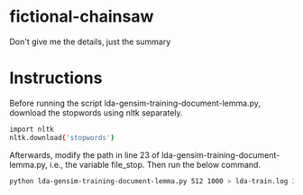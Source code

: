 # fictional-chainsaw
Don't give me the details, just the summary



# Instructions

Before running the script lda-gensim-training-document-lemma.py, download the stopwords using nltk separately.
```sh
import nltk
nltk.download('stopwords')
```
Afterwards, modify the path in line 23 of lda-gensim-training-document-lemma.py, i.e., the variable file_stop. Then run the below command.
```sh
python lda-gensim-training-document-lemma.py 512 1000 > lda-train.log 2> lda-train.log.2
```

